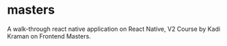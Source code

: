 # masters
A walk-through react native application on React Native, V2 Course by Kadi Kraman on Frontend Masters.  
